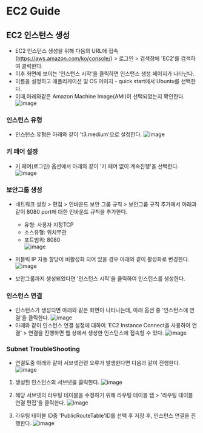 # EC2 Guide

## EC2 인스턴스 생성
- EC2 인스턴스 생성을 위해 다음의 URL에 접속(https://aws.amazon.com/ko/console/) > 로그인 > 검색창에 'EC2'를 검색하여 클릭한다.
- 이후 화면에 보이는 '인스턴스 시작'을 클릭하면 인스턴스 생성 페이지가 나타난다.
- 이름을 설정하고 애플리케이션 및 OS 이미지 - quick start에서 Ubuntu를 선택한다.
- 이때,아래와같은 Amazon Machine Image(AMI)이 선택되었는지 확인한다.
![image](https://github.com/kyusooK/ec2-guide/assets/123912988/fe02d94c-4719-4ee7-8358-ae7e1820446f)

### 인스턴스 유형 
- 인스턴스 유형은 아래와 같이 't3.medium'으로 설정한다.
![image](https://github.com/kyusooK/ec2-guide/assets/123912988/b18c0484-df52-4f71-891c-8e000c531344)

### 키 페어 설정
- 키 페어(로그인) 옵션에서 아래와 같이 '키 페어 없이 계속진행'을 선택한다.
![image](https://github.com/kyusooK/ec2-guide/assets/123912988/50f0f295-5dae-4523-957d-afcf3caa9bde)

### 보안그룹 생성
- 네트워크 설정 > 편집 > 인바운드 보안 그룹 규칙 > 보안그룹 규칙 추가에서 아래과 같이 8080 port에 대한 인바운드 규칙을 추가한다.

    - 유형: 사용자 지정TCP <br>
    - 소스유형: 위치무관 <br>
    - 포트범위: 8080 <br>
![image](https://github.com/kyusooK/ec2-guide/assets/123912988/b07c8d9a-b4d9-45da-b969-08b5325b0cb9)

* 퍼블릭 IP 자동 할당이 비활성화 되어 있을 경우 아래와 같이 활성화로 변경한다. 
![image](https://github.com/kyusooK/ec2-guide/assets/123912988/8eeba75c-a664-4dd3-b95a-3f7ef8b80fc7)

- 보안그룹까지 생성되었다면 '인스턴스 시작'을 클릭하여 인스턴스를 생성한다.

### 인스턴스 연결
- 인스턴스가 생성되면 아래와 같은 화면이 나타나는데, 아래 옵션 중 '인스턴스에 연결'을 클릭한다.
![image](https://github.com/kyusooK/ec2-guide/assets/123912988/b98c7790-5909-482a-9bc1-8569daf384c4)
- 아래와 같이 인스턴스 연결 설정에 대하여 'EC2 Instance Connect을 사용하여 연결' > 연결을 진행하면 웹 상에서 생성한 인스턴스에 접속할 수 있다.
![image](https://github.com/kyusooK/ec2-guide/assets/123912988/dc77b247-7a1f-4acb-862c-78a289dccaa1)


### Subnet TroubleShooting
- 연결도중 아래와 같이 서브넷관련 오류가 발생한다면 다음과 같이 진행한다.
![image](https://github.com/kyusooK/ec2-guide/assets/123912988/bb9110d3-36ad-4a29-b13a-b77c986f567d)

1. 생성된 인스턴스의 서브넷을 클릭한다.
![image](https://github.com/kyusooK/ec2-guide/assets/123912988/66d891e4-74b0-4827-9907-16160719c973)

2. 해당 서브넷의 라우팅 테이블을 수정하기 위해 라우팅 테이블 탭 > '라우팅 테이블 연결 편집'을 클릭한다.
![image](https://github.com/kyusooK/ec2-guide/assets/123912988/e4f1d3aa-4d40-4d0e-969a-d2c1fbba1a30)

3. 라우팅 테이블 ID중 'PublicRouteTable'ID를 선택 후 저장 후, 인스턴스 연결을 진행한다.
![image](https://github.com/kyusooK/ec2-guide/assets/123912988/fe9538ac-21ff-40a4-9253-8684f68fe782)

